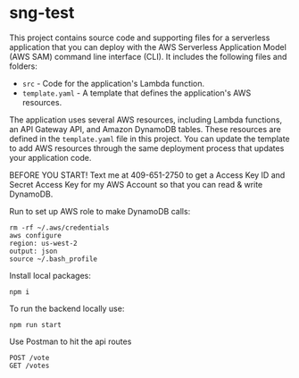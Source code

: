 # sng-test

This project contains source code and supporting files for a serverless application that you can deploy with the AWS Serverless Application Model (AWS SAM) command line interface (CLI). It includes the following files and folders:

- `src` - Code for the application's Lambda function.
- `template.yaml` - A template that defines the application's AWS resources.

The application uses several AWS resources, including Lambda functions, an API Gateway API, and Amazon DynamoDB tables. These resources are defined in the `template.yaml` file in this project. You can update the template to add AWS resources through the same deployment process that updates your application code.

BEFORE YOU START! Text me at 409-651-2750 to get a Access Key ID and Secret Access Key for my AWS Account so that you can read & write DynamoDB. 

Run to set up AWS role to make DynamoDB calls:
```
rm -rf ~/.aws/credentials
aws configure
region: us-west-2
output: json
source ~/.bash_profile
```


Install local packages:
```
npm i
```

To run the backend locally use:
```
npm run start
```

Use Postman to hit the api routes
```
POST /vote
GET /votes
```
